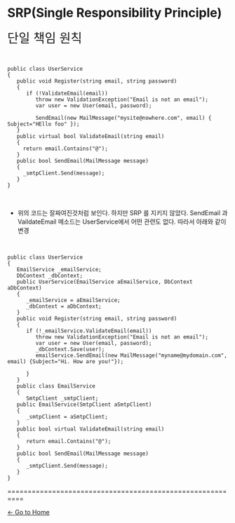 # SRP(Single Responsibility Principle)

<span style="font-familly:Papyrus;font-size:2em;">단일 책임 원칙 </span>

<br/>

```
public class UserService
{
   public void Register(string email, string password)
   {
      if (!ValidateEmail(email))
         throw new ValidationException("Email is not an email");
         var user = new User(email, password);

         SendEmail(new MailMessage("mysite@nowhere.com", email) { Subject="HEllo foo" });
   }
   public virtual bool ValidateEmail(string email)
   {
     return email.Contains("@");
   }
   public bool SendEmail(MailMessage message)
   {
     _smtpClient.Send(message);
   }
}
```
<br/>

- 위의 코드는 잘짜여진것처럼 보인다. 하지만 SRP 를 지키지 않았다.
SendEmail 과 VaildateEmail 메소드는 UserService에서 어떤 관련도 없다.
따라서 아래와 같이 변경

<br/>

```
public class UserService
{
   EmailService _emailService;
   DbContext _dbContext;
   public UserService(EmailService aEmailService, DbContext aDbContext)
   {
      _emailService = aEmailService;
      _dbContext = aDbContext;
   }
   public void Register(string email, string password)
   {
      if (!_emailService.ValidateEmail(email))
         throw new ValidationException("Email is not an email");
         var user = new User(email, password);
         _dbContext.Save(user);
         emailService.SendEmail(new MailMessage("myname@mydomain.com", email) {Subject="Hi. How are you!"});

      }
   }
   public class EmailService
   {
      SmtpClient _smtpClient;
   public EmailService(SmtpClient aSmtpClient)
   {
      _smtpClient = aSmtpClient;
   }
   public bool virtual ValidateEmail(string email)
   {
      return email.Contains("@");
   }
   public bool SendEmail(MailMessage message)
   {
      _smtpClient.Send(message);
   }
}
```
==========================================================

[<- Go to Home](../SUMMARY.md)